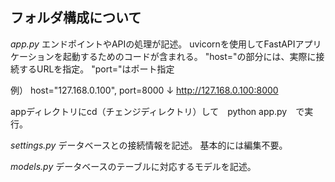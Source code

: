 ## フォルダ構成について

*app.py*
エンドポイントやAPIの処理が記述。
uvicornを使用してFastAPIアプリケーションを起動するためのコードが含まれる。
"host="の部分には、実際に接続するURLを指定。
"port="はポート指定

例）
host="127.168.0.100", port=8000
↓
http://127.168.0.100:8000

appディレクトリにcd（チェンジディレクトリ）して　python app.py　で実行。

*settings.py*
データベースとの接続情報を記述。
基本的には編集不要。

*models.py*
データベースのテーブルに対応するモデルを記述。